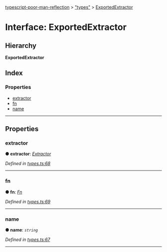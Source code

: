 [typescript-poor-man-reflection](../README.md) > ["types"](../modules/_types_.md) > [ExportedExtractor](../interfaces/_types_.exportedextractor.md)

# Interface: ExportedExtractor

## Hierarchy

**ExportedExtractor**

## Index

### Properties

* [extractor](_types_.exportedextractor.md#extractor)
* [fn](_types_.exportedextractor.md#fn)
* [name](_types_.exportedextractor.md#name)

---

## Properties

<a id="extractor"></a>

###  extractor

**● extractor**: *[Extractor](../modules/_types_.md#extractor)*

*Defined in [types.ts:68](https://github.com/cancerberoSgx/typescript-poor-man-reflection/blob/8e8f86f/src/types.ts#L68)*

___
<a id="fn"></a>

###  fn

**● fn**: *[Fn](../modules/_util_.md#fn)*

*Defined in [types.ts:69](https://github.com/cancerberoSgx/typescript-poor-man-reflection/blob/8e8f86f/src/types.ts#L69)*

___
<a id="name"></a>

###  name

**● name**: *`string`*

*Defined in [types.ts:67](https://github.com/cancerberoSgx/typescript-poor-man-reflection/blob/8e8f86f/src/types.ts#L67)*

___

